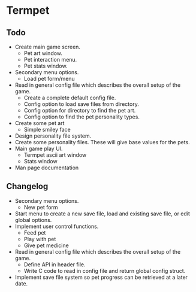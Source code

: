 # Termpet

## Todo

- Create main game screen.
    - Pet art window.
    - Pet interaction menu.
    - Pet stats window.
- Secondary menu options.
    - Load pet form/menu
- Read in general config file which describes the overall setup of the game.
    - Create a complete default config file.
    - Config option to load save files from directory.
    - Config option for directory to find the pet art.
    - Config option to find the pet personality types.
- Create some pet art
    - Simple smiley face
- Design personality file system.
- Create some personality files. These will give base values for the pets.
- Main game play UI.
    - Termpet ascii art window
    - Stats window
- Man page documentation

## Changelog

- Secondary menu options.
    - New pet form
- Start menu to create a new save file, load and existing save file, or edit global options.
- Implement user control functions.
    - Feed pet
    - Play with pet
    - Give pet medicine
- Read in general config file which describes the overall setup of the game.
    - Define API in header file.
    - Write C code to read in config file and return global config struct.
- Implement save file system so pet progress can be retrieved at a later date.
